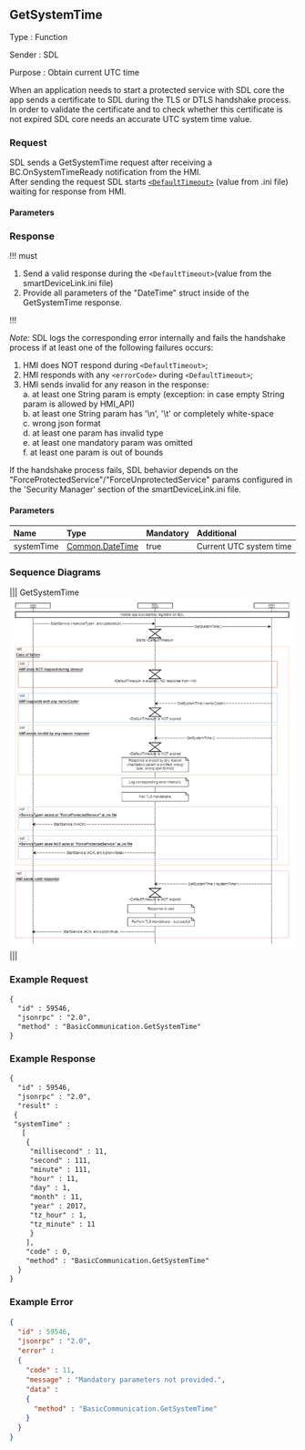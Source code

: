 ## GetSystemTime

Type
: Function

Sender
: SDL

Purpose
: Obtain current UTC time  

When an application needs to start a protected service with SDL core the app sends a certificate to SDL during the TLS or DTLS handshake process.  
In order to validate the certificate and to check whether this certificate is not expired SDL core needs an accurate UTC system time value.

### Request
SDL sends a GetSystemTime request after receiving a BC.OnSystemTimeReady notification from the HMI.  
After sending the request SDL starts [`<DefaultTimeout>`](https://github.com/smartdevicelink/sdl_hmi_integration_guidelines/blob/develop/docs/Configuration%20file/index.md#main) (value from .ini file) waiting for response from HMI. 

#### Parameters

### Response

!!! must  

1.	Send a valid response during the `<DefaultTimeout>`(value from the smartDeviceLink.ini file)
2.	Provide all parameters of the "DateTime" struct inside of the GetSystemTime response.

!!!

_Note:_ SDL logs the corresponding error internally and fails the handshake process if at least one of the following failures occurs:
1)	HMI does NOT respond during `<DefaultTimeout>`;
2)	HMI responds with any `<errorCode>` during `<DefaultTimeout>`;
3)	HMI sends invalid for any reason in the response:  
    a.	at least one String param is empty (exception: in case empty String param is allowed by HMI_API)  
    b.	at least one String param has '\n', '\t' or completely white-space  
    c.	wrong json format  
    d.	at least one param has invalid type  
    e.	at least one mandatory param was omitted  
    f.	at least one param is out of bounds  


If the handshake process fails, SDL behavior depends on the "ForceProtectedService"/"ForceUnprotectedService" params configured in the 'Security Manager' section of the smartDeviceLink.ini file.

#### Parameters
|Name|Type|Mandatory|Additional|
|:---|:---|:--------|:---------|
|systemTime|[Common.DateTime](docs/Common/Structs/index.md)|true|Current UTC system time|

### Sequence Diagrams
|||
GetSystemTime
![GetSystemTime](assets/GetSystemTime_TLS_Handshake.png)
|||


### Example Request

```
{
  "id" : 59546,
  "jsonrpc" : "2.0",
  "method" : "BasicCommunication.GetSystemTime"
}
```

### Example Response

```
{
  "id" : 59546,
  "jsonrpc" : "2.0",
  "result" : 
 {
 "systemTime" :
   [
    {
     "millisecond" : 11,
     "second" : 111,
     "minute" : 111,
     "hour" : 11,
     "day" : 1,
     "month" : 11,
     "year" : 2017,
     "tz_hour" : 1,
     "tz_minute" : 11
     }
    ], 
    "code" : 0,
    "method" : "BasicCommunication.GetSystemTime"
  }
}
```

### Example Error  

```json
{
  "id" : 59546,
  "jsonrpc" : "2.0",
  "error" :
  {
    "code" : 11,
    "message" : "Mandatory parameters not provided.",
    "data" :
    {
      "method" : "BasicCommunication.GetSystemTime"
    }
  }
}
```
